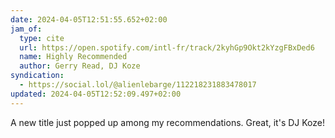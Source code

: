 ```yaml
---
date: 2024-04-05T12:51:55.652+02:00
jam_of:
  type: cite
  url: https://open.spotify.com/intl-fr/track/2kyhGp9Okt2kYzgFBxDed6
  name: Highly Recommended
  author: Gerry Read, DJ Koze
syndication:
  - https://social.lol/@alienlebarge/112218231883478017
updated: 2024-04-05T12:52:09.497+02:00
---
```


A new title just popped up among my recommendations. Great, it's DJ Koze!
